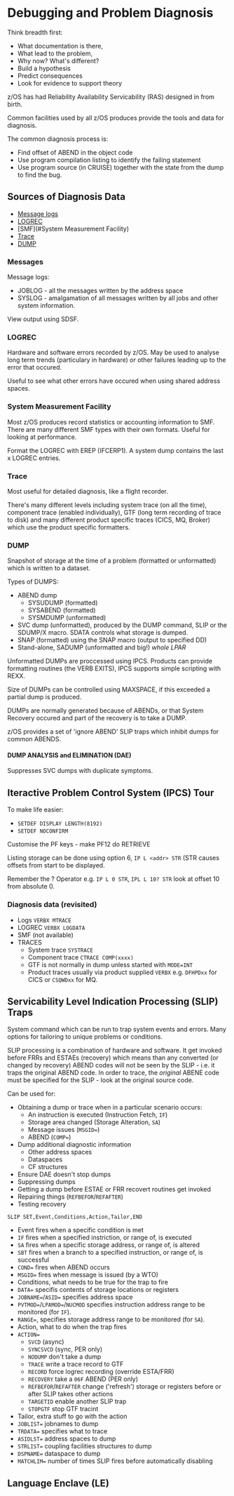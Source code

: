 # Debugging and Problem Diagnosis
Think breadth first:

* What documentation is there, 
* What lead to the problem, 
* Why now? What's different?
* Build a hypothesis
* Predict consequences
* Look for evidence to support theory

z/OS has had Reliability Availability Servicability (RAS) designed in from birth.

Common facilities used by all z/OS produces provide the tools and data for diagnosis.

The common diagnosis process is:

* Find offset of ABEND in the object code
* Use program compilation listing to identify the failing statement
* Use program source (in CRUISE) together with the state from the dump to find the bug.

## Sources of Diagnosis Data
* [Message logs](#Messages)
* [LOGREC](#LOGREC)
* [SMF](#System Measurement Facility)
* [Trace](#Trace)
* [DUMP](#DUMP)

### Messages
Message logs:

* JOBLOG - all the messages written by the address space
* SYSLOG - amalgamation of all messages written by all jobs and other system information.

View output using SDSF.

### LOGREC
Hardware and software errors recorded by z/OS. May be used to analyse long term trends (particulary in hardware) or other failures leading up to the error that occured.

Useful to see what other errors have occured when using shared address spaces.

### System Measurement Facility
Most z/OS produces record statistics or accounting information to SMF. There are many different SMF types with their own formats. Useful for looking at performance.

Format the LOGREC with EREP (IFCERP1). A system dump contains the last x LOGREC entries.

### Trace
Most useful for detailed diagnosis, like a flight recorder.

There's many different levels including system trace (on all the time), component trace (enabled individually), GTF (long term recording of trace to disk) and many different product specific traces (CICS, MQ, Broker) which use the product specific formatters.

### DUMP
Snapshot of storage at the time of a problem (formatted or unformatted) which is written to a dataset.

Types of DUMPS:

* ABEND dump
  * SYSUDUMP (formatted)
  * SYSABEND (formatted)
  * SYSMDUMP (unformatted)
* SVC dump (unformatted), produced by the DUMP command, SLIP or the SDUMP/X macro. SDATA controls what storage is dumped.
* SNAP (formatted) using the SNAP macro (output to specified DD)
* Stand-alone, SADUMP (unformatted and big!) *whole LPAR*

Unformatted DUMPs are proccessed using IPCS. Products can provide formatting routines (the VERB EXITS), IPCS supports simple scripting with REXX.

Size of DUMPs can be controlled using MAXSPACE, if this exceeded a partial dump is produced.

DUMPs are normally generated because of ABENDs, or that System Recovery occured and part of the recovery is to take a DUMP.

z/OS provides a set of 'ignore ABEND' SLIP traps which inhibit dumps for common ABENDS.

#### DUMP ANALYSIS and ELIMINATION (DAE)
Suppresses SVC dumps with duplicate symptoms.

## Iteractive Problem Control System (IPCS) Tour
To make life easier:

* `SETDEF DISPLAY LENGTH(8192)`
* `SETDEF NOCONFIRM`

Customise the PF keys - make PF12 do RETRIEVE

Listing storage can be done using option 6, `IP L <addr> STR` (STR causes offsets from start to be displayed.

Remember the ? Operator e.g. `IP L 0 STR`, `IPL L 10? STR` look at offset 10 from absolute 0.

### Diagnosis data (revisited)
* Logs `VERBX MTRACE`
* LOGREC `VERBX LOGDATA`
* SMF (not available)
* TRACES
  * System trace `SYSTRACE`
  * Component trace `CTRACE COMP(xxxx)`
  * GTF is not normally in dump unless started with `MODE=INT`
  * Product traces usually via product supplied `VERBX` e.g. `DFHPDxx` for CICS or `CSQWDxx` for MQ.

## Servicability Level Indication Processing (SLIP) Traps
System command which can be run to trap system events and errors. Many options for tailoring to unique problems or conditions.

SLIP processing is a combination of hardware and software. It get invoked before FRRs and ESTAEs (recovery) which means than any converted (or changed by recovery) ABEND codes will not be seen by the SLIP - i.e. it traps the original ABEND code. In order to trace, the *original* ABENE code must be specified for the SLIP - look at the original source code.

Can be used for:

* Obtaining a dump or trace when in a particular scenario occurs:
  * An instruction is executed (Instruction Fetch, `IF`)
  * Storage area changed (Storage Alteration, `SA`)
  * Message issues (`MSGID=`)
  * ABEND (`COMP=`)
* Dump additional diagnostic information
  * Other address spaces
  * Dataspaces
  * CF structures
* Ensure DAE doesn't stop dumps
* Suppressing dumps
* Getting a dump before ESTAE or FRR recovert routines get invoked
* Repairing things (`REFBEFOR`/`REFAFTER`)
* Testing recovery

```
SLIP SET,Event,Conditions,Action,Tailor,END
```

* Event fires when a specific condition is met
 * `IF` fires when a specified instriction, or range of, is executed
 * `SA` fires when a specific storage address, or range of, is altered
 * `SBT` fires when a branch to a specified instruction, or range of, is successful
 * `COND=` fires when ABEND occurs
 * `MSGID=` fires when message is issued (by a WTO)
* Conditions, what needs to be true for the trap to fire
 * `DATA=` specifis contents of storage locations or registers
 * `JOBNAME=`/`ASID=` specifies address space
 * `PVTMOD=`/`LPAMOD=`/`NUCMOD` specifies instruction address range to be monitored (for `IF`).
 * `RANGE=`, specifies storage address range to be monitored (for `SA`).
* Action, what to do when the trap fires
 * `ACTION=`
   * `SVCD` (async)
   * `SYNCSVCD` (sync, PER only)
   * `NODUMP` don't take a dump
   * `TRACE` write a trace record to GTF
   * `RECORD` force logrec recording (override ESTA/FRR)
   * `RECOVERY` take a `06F` ABEND (PER only)
   * `REFBEFOR`/`REFAFTER` change ('refresh') storage or registers before or after SLIP takes other actions
   * `TARGETID` enable another SLIP trap
   * `STOPGTF` stop GTF tracint
* Tailor, extra stuff to go with the action
 * `JOBLIST=` jobnames to dump
 * `TRDATA=` specifies what to trace
 * `ASIDLST=` address spaces to dump
 * `STRLIST=` coupling facilities structures to dump
 * `DSPNAME=` dataspace to dump
 * `MATCHLIM=` number of times SLIP fires before automatically disabling

## Language Enclave (LE)
